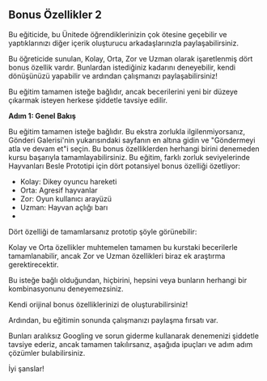 ## Bonus Özellikler 2

Bu eğiticide, bu Ünitede öğrendiklerinizin çok ötesine geçebilir ve yaptıklarınızı diğer içerik oluşturucu arkadaşlarınızla paylaşabilirsiniz.

Bu öğreticide sunulan, Kolay, Orta, Zor ve Uzman olarak işaretlenmiş dört bonus özellik vardır. Bunlardan istediğiniz kadarını deneyebilir, kendi dönüşünüzü yapabilir ve ardından çalışmanızı paylaşabilirsiniz!

Bu eğitim tamamen isteğe bağlıdır, ancak becerilerini yeni bir düzeye çıkarmak isteyen herkese şiddetle tavsiye edilir.

**Adım 1: Genel Bakış**
 
Bu eğitim tamamen isteğe bağlıdır. Bu ekstra zorlukla ilgilenmiyorsanız, Gönderi Galerisi'nin yukarısındaki sayfanın en altına gidin ve "Göndermeyi atla ve devam et"i seçin. Bu bonus özelliklerden herhangi birini denemeden kursu başarıyla tamamlayabilirsiniz.
Bu eğitim, farklı zorluk seviyelerinde Hayvanları Besle Prototipi için dört potansiyel bonus özelliği özetliyor:
- Kolay: Dikey oyuncu hareketi
- Orta: Agresif hayvanlar
- Zor: Oyun kullanıcı arayüzü
- Uzman: Hayvan açlığı barı
- 
Dört özelliği de tamamlarsanız prototip şöyle görünebilir:
 
Kolay ve Orta özellikler muhtemelen tamamen bu kurstaki becerilerle tamamlanabilir, ancak Zor ve Uzman özellikleri biraz ek araştırma gerektirecektir.

Bu isteğe bağlı olduğundan, hiçbirini, hepsini veya bunların herhangi bir kombinasyonunu deneyemezsiniz.

Kendi orijinal bonus özelliklerinizi de oluşturabilirsiniz!

Ardından, bu eğitimin sonunda çalışmanızı paylaşma fırsatı var.

Bunları aralıksız Googling ve sorun giderme kullanarak denemenizi şiddetle tavsiye ederiz, ancak tamamen takılırsanız, aşağıda ipuçları ve adım adım çözümler bulabilirsiniz.

İyi şanslar!
